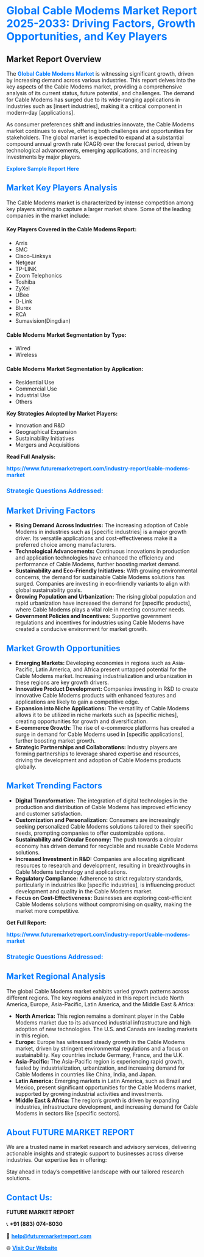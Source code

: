 <h1 style="color: #007BFF;">Global Cable Modems Market Report 2025-2033: Driving Factors, Growth Opportunities, and Key Players</h1>

<section id="overview">
<h2>Market Report Overview</h2>
<p>The <a href="https://www.futuremarketreport.com/industry-report/cable-modems-market" style="color: #007BFF; text-decoration: none;"><strong>Global Cable Modems Market</strong></a> is witnessing significant growth, driven by increasing demand across various industries. This report delves into the key aspects of the Cable Modems market, providing a comprehensive analysis of its current status, future potential, and challenges. The demand for Cable Modems has surged due to its wide-ranging applications in industries such as [insert industries], making it a critical component in modern-day [applications].</p>
<p>As consumer preferences shift and industries innovate, the Cable Modems market continues to evolve, offering both challenges and opportunities for stakeholders. The global market is expected to expand at a substantial compound annual growth rate (CAGR) over the forecast period, driven by technological advancements, emerging applications, and increasing investments by major players.</p>
</section>

<section id="overview">
<p><a href="https://www.futuremarketreport.com/request-sample/reportId=82150" style="color: #007BFF; text-decoration: none;"><strong>Explore Sample Report Here</strong></a></p>
</section>

<section id="key-players">
<h2 style="color: #007BFF;">Market Key Players Analysis</h2>
<p>The Cable Modems market is characterized by intense competition among key players striving to capture a larger market share. Some of the leading companies in the market include:</p>
<h4>Key Players Covered in the Cable Modems Report:</h4>
<ul><li>Arris</li><li>SMC</li><li>Cisco-Linksys</li><li>Netgear</li><li>TP-LINK</li><li>Zoom Telephonics</li><li>Toshiba</li><li>ZyXel</li><li>UBee</li><li>D-Link</li><li>Blurex</li><li>RCA</li><li>Sumavision(Dingdian)</li></ul>
<h4>Cable Modems Market Segmentation by Type:</h4>
<ul><li>Wired</li><li>Wireless</li></ul>

<h4>Cable Modems Market Segmentation by Application:</h4>
<ul><li>Residential Use</li><li>Commercial Use</li><li>Industrial Use</li><li>Others</li></ul>
<p><strong>Key Strategies Adopted by Market Players:</strong></p>
<ul>
<li>Innovation and R&D</li>
<li>Geographical Expansion</li>
<li>Sustainability Initiatives</li>
<li>Mergers and Acquisitions</li>
</ul>
</section>

<section>
<p><strong>Read Full Analysis: </strong></p><a href="https://www.futuremarketreport.com/industry-report/cable-modems-market" style="color: #007BFF; text-decoration: none;"><strong>https://www.futuremarketreport.com/industry-report/cable-modems-market</strong></a>
<h3 style="color: #007BFF;">Strategic Questions Addressed:</h3>
</section>

<section id="driving-factors">
<h2 style="color: #007BFF;">Market Driving Factors</h2>
<ul>
<li><strong>Rising Demand Across Industries:</strong> The increasing adoption of Cable Modems in industries such as [specific industries] is a major growth driver. Its versatile applications and cost-effectiveness make it a preferred choice among manufacturers.</li>
<li><strong>Technological Advancements:</strong> Continuous innovations in production and application technologies have enhanced the efficiency and performance of Cable Modems, further boosting market demand.</li>
<li><strong>Sustainability and Eco-Friendly Initiatives:</strong> With growing environmental concerns, the demand for sustainable Cable Modems solutions has surged. Companies are investing in eco-friendly variants to align with global sustainability goals.</li>
<li><strong>Growing Population and Urbanization:</strong> The rising global population and rapid urbanization have increased the demand for [specific products], where Cable Modems plays a vital role in meeting consumer needs.</li>
<li><strong>Government Policies and Incentives:</strong> Supportive government regulations and incentives for industries using Cable Modems have created a conducive environment for market growth.</li>
</ul>
</section>

<section id="growth-opportunities">
<h2 style="color: #007BFF;">Market Growth Opportunities</h2>
<ul>
<li><strong>Emerging Markets:</strong> Developing economies in regions such as Asia-Pacific, Latin America, and Africa present untapped potential for the Cable Modems market. Increasing industrialization and urbanization in these regions are key growth drivers.</li>
<li><strong>Innovative Product Development:</strong> Companies investing in R&D to create innovative Cable Modems products with enhanced features and applications are likely to gain a competitive edge.</li>
<li><strong>Expansion into Niche Applications:</strong> The versatility of Cable Modems allows it to be utilized in niche markets such as [specific niches], creating opportunities for growth and diversification.</li>
<li><strong>E-commerce Growth:</strong> The rise of e-commerce platforms has created a surge in demand for Cable Modems used in [specific applications], further boosting market growth.</li>
<li><strong>Strategic Partnerships and Collaborations:</strong> Industry players are forming partnerships to leverage shared expertise and resources, driving the development and adoption of Cable Modems products globally.</li>
</ul>
</section>

<section id="trending-factors">
<h2 style="color: #007BFF;">Market Trending Factors</h2>
<ul>
<li><strong>Digital Transformation:</strong> The integration of digital technologies in the production and distribution of Cable Modems has improved efficiency and customer satisfaction.</li>
<li><strong>Customization and Personalization:</strong> Consumers are increasingly seeking personalized Cable Modems solutions tailored to their specific needs, prompting companies to offer customizable options.</li>
<li><strong>Sustainability and Circular Economy:</strong> The push towards a circular economy has driven demand for recyclable and reusable Cable Modems solutions.</li>
<li><strong>Increased Investment in R&D:</strong> Companies are allocating significant resources to research and development, resulting in breakthroughs in Cable Modems technology and applications.</li>
<li><strong>Regulatory Compliance:</strong> Adherence to strict regulatory standards, particularly in industries like [specific industries], is influencing product development and quality in the Cable Modems market.</li>
<li><strong>Focus on Cost-Effectiveness:</strong> Businesses are exploring cost-efficient Cable Modems solutions without compromising on quality, making the market more competitive.</li>
</ul>
</section>

<section>
<p><strong>Get Full Report: </strong></p><a href="https://www.futuremarketreport.com/industry-report/cable-modems-market" style="color: #007BFF; text-decoration: none;"><strong>https://www.futuremarketreport.com/industry-report/cable-modems-market</strong></a>
<h3 style="color: #007BFF;">Strategic Questions Addressed:</h3>
</section>


<section id="regional-analysis">
<h2 style="color: #007BFF;">Market Regional Analysis</h2>
<p>The global Cable Modems market exhibits varied growth patterns across different regions. The key regions analyzed in this report include North America, Europe, Asia-Pacific, Latin America, and the Middle East & Africa:</p>
<ul>
<li><strong>North America:</strong> This region remains a dominant player in the Cable Modems market due to its advanced industrial infrastructure and high adoption of new technologies. The U.S. and Canada are leading markets in this region.</li>
<li><strong>Europe:</strong> Europe has witnessed steady growth in the Cable Modems market, driven by stringent environmental regulations and a focus on sustainability. Key countries include Germany, France, and the U.K.</li>
<li><strong>Asia-Pacific:</strong> The Asia-Pacific region is experiencing rapid growth, fueled by industrialization, urbanization, and increasing demand for Cable Modems in countries like China, India, and Japan.</li>
<li><strong>Latin America:</strong> Emerging markets in Latin America, such as Brazil and Mexico, present significant opportunities for the Cable Modems market, supported by growing industrial activities and investments.</li>
<li><strong>Middle East & Africa:</strong> The region’s growth is driven by expanding industries, infrastructure development, and increasing demand for Cable Modems in sectors like [specific sectors].</li>
</ul>
</section>

<footer>
<h2 style="color: #007BFF;">About FUTURE MARKET REPORT</h2>
<p>We are a trusted name in market research and advisory services, delivering actionable insights and strategic support to businesses across diverse industries. Our expertise lies in offering:</p>

<p>Stay ahead in today’s competitive landscape with our tailored research solutions.</p>

<h2 style="color: #007BFF;">Contact Us:</h2>
<p><strong>FUTURE MARKET REPORT</strong></p>
<p>📞 <strong>+91 (883) 074-8030</strong></p>
<p>📧 <strong><a href="mailto:help@futuremarketreport.com" style="color: #007BFF;">help@futuremarketreport.com</a></strong></p>
<p>🌐 <strong><a href="https://www.futuremarketreport.com/" style="color: #007BFF;">Visit Our Website</a></strong></p>
</footer>